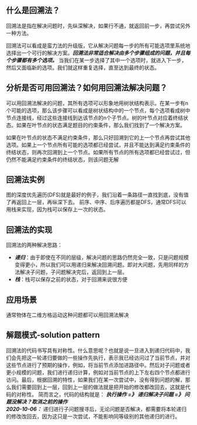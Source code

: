 ## 什么是回溯法？

回溯法是指在解决问题时，先纵深解决，如果行不通，就返回前一步，再尝试另外一种方法。

回溯法可以看成是蛮力法的升级版，它从解决问题每一步的所有可能选项里系统地选择出一个可行的解决方案。***回溯法非常适合解决由多个步骤组成的问题，并且每个步骤都有多个选项。*** 当我们在某一步选择了其中一个选项时，就进入下一步，然后又面临新的选项。我们就这样重复选择，直至达到最终的状态。


## 分析是否可用回溯法？如何用回溯法解决问题？

可以用回溯法解决的问题，其所有选项可以形象地用树状结构表示。在某一步有n个可能的选项，那么该步骤可以看成是树状结构中的一个节点，每个选项看成树中节点连接线，经过这些连接线到达该节点的n个子节点。树的叶节点对应着终结状态。如果在叶节点的状态满足题目的约束条件，那么我们找到了一个解决方案。

如果在叶节点的状态不满足约束条件，那么只好回溯到它的上一个节点再尝试其他选项。如果上一个节点所有可能的选项都已经尝试，并且不能达到满足约束条件的终结状态，则再次回溯到上一个节点。如果所有节点的所有选项都已经尝试过，但仍然不能满足约束条件的终结状态，则该问题无解

## 回溯法实例

图的深度优先遍历(DFS)就是最好的例子，我们沿着一条路径一直找到底，没有值了再返回上一层，再纵深下去。
前序、中序、后序遍历都是DFS，通常DFS可以用栈来实现，因为栈可以保存上一次的状态。

## 回溯法的实现
回溯法的两种解决思路：
- ***递归***：由于即使在不同的层级，解决问题的思路仍然完全一致，只是问题规模变得更小，所以我们可以用递归来解决回溯问题。即对大问题，先用同样的方法解决子问题，子问题解决完后，返回到上一层。
- ***栈***：栈可以保存之前的状态，对于回溯来说很方便

## 应用场景
通常物体在二维方格运动这种问题都可以用回溯法解决

## 解题模式-solution pattern
回溯法的代码书写具有对称性。什么意思呢？也就是说一旦进入到递归代码中，我们会先把这一轮递归要做的一些操作先执行，表示我已经访问过了当前节点，并对这些节点进行了预期的操作，例如，将当前节点添加进路径中。然后对子问题或者更小规模的问题，我们进行递归计算，例如对当前节点的上下左右四个节点都进行访问。最后，根据回溯的特性，如果我们在某一次尝试中，没有得到问题的解，那么我们需要回到上一层，回到上一层的做法就是把开始的修改都改回去，这就是代码的对称性。
简而言之，代码的结构就是： ***执行操作   =》 递归解决子问题  =》 问题没解决？取消之前的操作***   
***2020-10-06：*** 递归进行子问题搜寻后，无论问题是否解决，都需要将本轮递归的修改改回去，因为这只是一次尝试，不能影响同等级别的其他递归的进行。